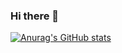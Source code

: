 ### Hi there 👋

[![Anurag's GitHub stats](https://github-readme-stats.vercel.app/api?username=WisZhou)](https://github.com/anuraghazra/github-readme-stats)

